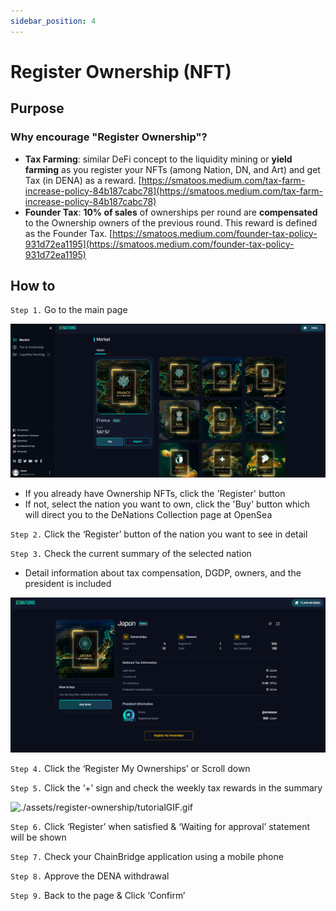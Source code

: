 ```yaml
---
sidebar_position: 4
---
```


# Register Ownership (NFT)

## Purpose

### Why encourage "Register Ownership"?

- **Tax Farming**: similar DeFi concept to the liquidity mining or **yield farming** as you register your NFTs (among Nation, DN, and Art) and get Tax (in DENA) as a reward.
[https://smatoos.medium.com/tax-farm-increase-policy-84b187cabc78](https://smatoos.medium.com/tax-farm-increase-policy-84b187cabc78)
- **Founder Tax**: **10% of sales** of ownerships per round are **compensated** to the Ownership owners of the previous round. This reward is defined as the Founder Tax. 
[https://smatoos.medium.com/founder-tax-policy-931d72ea1195](https://smatoos.medium.com/founder-tax-policy-931d72ea1195)

## How to

`Step 1.` Go to the main page 

![./assets/register-ownership/image.png](./assets/register-ownership/image.png)

- If you already have Ownership NFTs, click the 'Register' button
- If not, select the nation you want to own, click the 'Buy' button which will direct you to the DeNations Collection page at OpenSea

`Step 2.` Click the ‘Register’ button of the nation you want to see in detail

`Step 3.` Check the current summary of the selected nation

- Detail information about tax compensation, DGDP, owners, and the president is included

![./assets/register-ownership/image-1.png](./assets/register-ownership/image-1.png)

`Step 4.` Click the ‘Register My Ownerships’ or Scroll down

`Step 5.` Click the ‘+’ sign and check the weekly tax rewards in the summary  

![./assets/register-ownership/tutorialGIF.gif](./assets/register-ownership/tutorialGIF.gif)

`Step 6.` Click ‘Register’ when satisfied & ‘Waiting for approval’ statement will be shown

`Step 7.` Check your ChainBridge application using a mobile phone

`Step 8.` Approve the DENA withdrawal

`Step 9.` Back to the page & Click ‘Confirm’